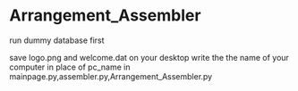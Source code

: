 # Arrangement_Assembler

run dummy database first

save logo.png and welcome.dat on your desktop 
write the the name of your computer in place of pc_name in mainpage.py,assembler.py,Arrangement_Assembler.py 
